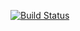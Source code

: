 [![Build Status](https://travis-ci.org/Nathanduggan/posters.svg?branch=master)](https://travis-ci.org/Nathanduggan/posters)